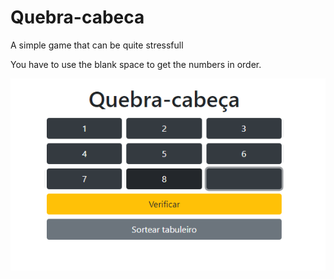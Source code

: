 # Quebra-cabeca
A simple game that can be quite stressfull

You have to use the blank space to get the numbers in order.

![Win](win.png)
